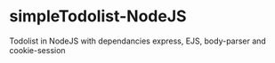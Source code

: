 # simpleTodolist-NodeJS
Todolist in NodeJS with dependancies express, EJS, body-parser and cookie-session
